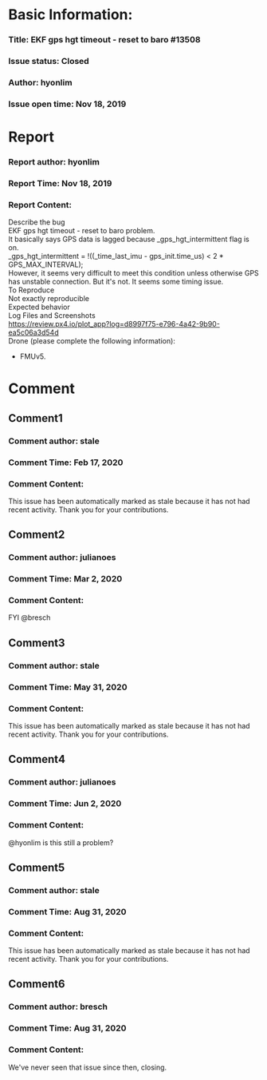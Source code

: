 # Basic Information:
### Title:  EKF gps hgt timeout - reset to baro #13508 
### Issue status: Closed
### Author: hyonlim
### Issue open time: Nov 18, 2019
# Report
### Report author: hyonlim
### Report Time: Nov 18, 2019
### Report Content:   
Describe the bug    
EKF gps hgt timeout - reset to baro problem.    
It basically says GPS data is lagged because _gps_hgt_intermittent flag is on.  
_gps_hgt_intermittent = !((_time_last_imu - gps_init.time_us) < 2 * GPS_MAX_INTERVAL);  
However, it seems very difficult to meet this condition unless otherwise GPS has unstable connection. But it's not. It seems some timing issue.  
To Reproduce    
Not exactly reproducible  
Expected behavior  
Log Files and Screenshots    
https://review.px4.io/plot_app?log=d8997f75-e796-4a42-9b90-ea5c06a3d54d  
Drone (please complete the following information):  
- FMUv5.  

# Comment
## Comment1
### Comment author: stale
### Comment Time: Feb 17, 2020
### Comment Content:   
This issue has been automatically marked as stale because it has not had recent activity. Thank you for your contributions.  

## Comment2
### Comment author: julianoes
### Comment Time: Mar 2, 2020
### Comment Content:   
FYI @bresch  

## Comment3
### Comment author: stale
### Comment Time: May 31, 2020
### Comment Content:   
This issue has been automatically marked as stale because it has not had recent activity. Thank you for your contributions.  

## Comment4
### Comment author: julianoes
### Comment Time: Jun 2, 2020
### Comment Content:   
@hyonlim is this still a problem?  

## Comment5
### Comment author: stale
### Comment Time: Aug 31, 2020
### Comment Content:   
This issue has been automatically marked as stale because it has not had recent activity. Thank you for your contributions.  

## Comment6
### Comment author: bresch
### Comment Time: Aug 31, 2020
### Comment Content:   
We've never seen that issue since then, closing.  
